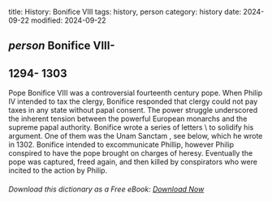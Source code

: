 title: History: Bonifice VIII
tags: history, person
category: history
date: 2024-09-22
modified: 2024-09-22

## _person_  Bonifice VIII-
  1294-
1303
-
Pope Bonifice VIII was a
  controversial fourteenth century pope.  When Philip IV intended to
  tax the clergy, Bonifice responded that clergy could not pay taxes
  in any state without papal consent.   The power struggle underscored
  the inherent tension between the powerful European monarchs and the
  supreme papal authority.  Bonifice wrote a series of   letters \ to
  solidify his argument.  One of them was the   Unam Sanctam , see
  below, which he wrote in   1302.
  Bonifice intended to
  excommunicate Phillip, however Philip conspired to have the pope
  brought on charges of heresy.  Eventually the pope was captured,
  freed again, and then killed by conspirators who were incited to the
  action by Philip.



###### Download *this* dictionary as a Free eBook: [Download Now]({static}static/SerfHistoryDictionary.pdf)

